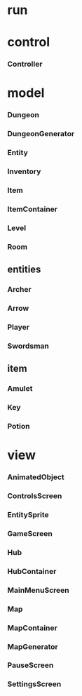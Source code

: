 # run  
# control  
### Controller  
# model  
### Dungeon  
### DungeonGenerator  
### Entity    
### Inventory  
### Item  
### ItemContainer  
### Level  
### Room  
## entities  
### Archer  
### Arrow  
### Player  
### Swordsman  
## item  
### Amulet  
### Key  
### Potion  
# view  
### AnimatedObject  
### ControlsScreen  
### EntitySprite  
### GameScreen  
### Hub  
### HubContainer  
### MainMenuScreen  
### Map  
### MapContainer  
### MapGenerator  
### PauseScreen  
### SettingsScreen  
